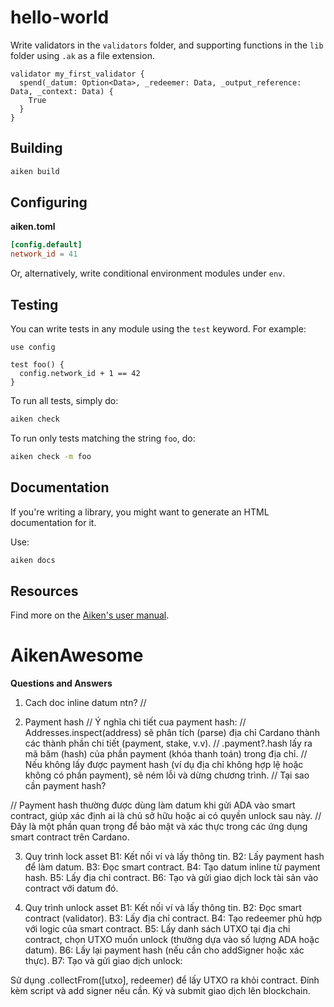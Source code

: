# hello-world

Write validators in the `validators` folder, and supporting functions in the `lib` folder using `.ak` as a file extension.

```aiken
validator my_first_validator {
  spend(_datum: Option<Data>, _redeemer: Data, _output_reference: Data, _context: Data) {
    True
  }
}
```

## Building

```sh
aiken build
```

## Configuring

**aiken.toml**

```toml
[config.default]
network_id = 41
```

Or, alternatively, write conditional environment modules under `env`.

## Testing

You can write tests in any module using the `test` keyword. For example:

```aiken
use config

test foo() {
  config.network_id + 1 == 42
}
```

To run all tests, simply do:

```sh
aiken check
```

To run only tests matching the string `foo`, do:

```sh
aiken check -m foo
```

## Documentation

If you're writing a library, you might want to generate an HTML documentation for it.

Use:

```sh
aiken docs
```

## Resources

Find more on the [Aiken's user manual](https://aiken-lang.org).

# AikenAwesome

**Questions and Answers**

1. Cach doc inline datum ntn?
   //

2. Payment hash
   // Ý nghĩa chi tiết cua payment hash:
   // Addresses.inspect(address) sẽ phân tích (parse) địa chỉ Cardano thành các thành phần chi tiết (payment, stake, v.v).
   // .payment?.hash lấy ra mã băm (hash) của phần payment (khóa thanh toán) trong địa chỉ.
   // Nếu không lấy được payment hash (ví dụ địa chỉ không hợp lệ hoặc không có phần payment), sẽ ném lỗi và dừng chương trình.
   // Tại sao cần payment hash?

// Payment hash thường được dùng làm datum khi gửi ADA vào smart contract, giúp xác định ai là chủ sở hữu hoặc ai có quyền unlock sau này.
// Đây là một phần quan trọng để bảo mật và xác thực trong các ứng dụng smart contract trên Cardano.

3. Quy trình lock asset
   B1: Kết nối ví và lấy thông tin.
   B2: Lấy payment hash để làm datum.
   B3: Đọc smart contract.
   B4: Tạo datum inline từ payment hash.
   B5: Lấy địa chỉ contract.
   B6: Tạo và gửi giao dịch lock tài sản vào contract với datum đó.

4. Quy trình unlock asset
   B1: Kết nối ví và lấy thông tin.
   B2: Đọc smart contract (validator).
   B3: Lấy địa chỉ contract.
   B4: Tạo redeemer phù hợp với logic của smart contract.
   B5: Lấy danh sách UTXO tại địa chỉ contract, chọn UTXO muốn unlock (thường dựa vào số lượng ADA hoặc datum).
   B6: Lấy lại payment hash (nếu cần cho addSigner hoặc xác thực).
   B7: Tạo và gửi giao dịch unlock:

Sử dụng .collectFrom([utxo], redeemer) để lấy UTXO ra khỏi contract.
Đính kèm script và add signer nếu cần.
Ký và submit giao dịch lên blockchain.

